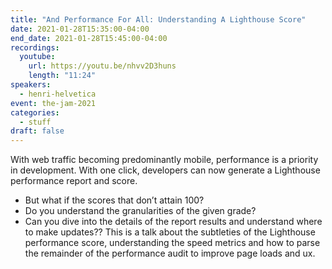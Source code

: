 ```yaml
---
title: "And Performance For All: Understanding A Lighthouse Score"
date: 2021-01-28T15:35:00-04:00
end_date: 2021-01-28T15:45:00-04:00
recordings:
  youtube:
    url: https://youtu.be/nhvv2D3huns
    length: "11:24"
speakers:
  - henri-helvetica
event: the-jam-2021
categories:
  - stuff
draft: false
---
```


With web traffic becoming predominantly mobile, performance is a priority in development. With one click, developers can now generate a Lighthouse performance report and score.

- But what if the scores that don’t attain 100?
- Do you understand the granularities of the given grade?
- Can you dive into the details of the report results and understand where to make updates??
  This is a talk about the subtleties of the Lighthouse performance score, understanding the speed metrics and how to parse the remainder of the performance audit to improve page loads and ux.
